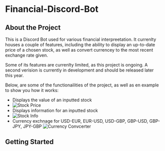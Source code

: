 # Financial-Discord-Bot

## About the Project

This is a Discord Bot used for various financial interpreetation. It currenlty houses a couple of features, including the ability to display an up-to-date price of a chosen stock, as well as convert currencey to the most recent exchange rate given. 

Some of its features are currenlty limited, as this project is ongoing. A second verision is currently in development and should be released later this year. 

Below, are some of the functionailities of the project, as well as en example to show you how it works:
- Displays the value of an inputted stock
- ![Stock Price](https://github.com/haant/Financial-Discord-Bot/blob/main/images/StockPrice.png)
- Displays information for an inputted stock
- ![Stock Info](https://github.com/haant/Financial-Discord-Bot/blob/main/images/StockInfo.png)
- Currency exchnage for USD-EUR, EUR-USD, USD-GBP, GBP-USD, GBP-JPY, JPY-GBP
![Currency Convcerter](https://github.com/haant/Financial-Discord-Bot/blob/main/images/CurrencyConverter.png)

## Getting Started


